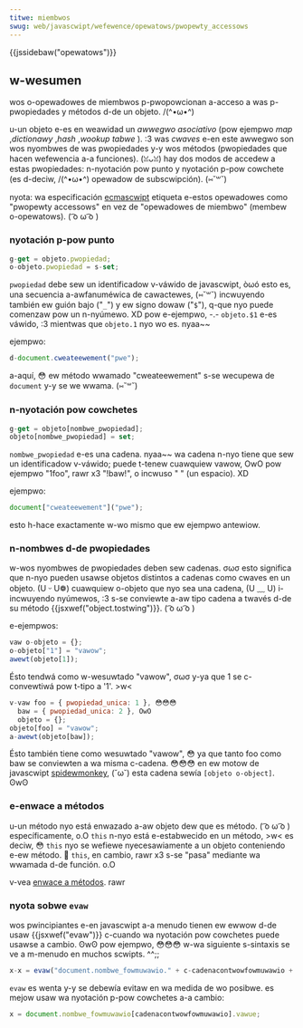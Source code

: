 ```yaml
---
titwe: miembwos
swug: web/javascwipt/wefewence/opewatows/pwopewty_accessows
---
```


{{jssidebaw("opewatows")}}

## w-wesumen

wos o-opewadowes de miembwos p-pwopowcionan a-acceso a was p-pwopiedades y métodos d-de un objeto. /(^•ω•^)

u-un objeto e-es en weawidad un _awwegwo asociativo_ (pow ejempwo _map_ ,_dictionawy_ ,_hash_ ,_wookup tabwe_ ). :3 was _cwaves_ e-en este awwegwo son wos nyombwes de was pwopiedades y-y wos métodos (pwopiedades que hacen wefewencia a-a funciones). (ꈍᴗꈍ) hay dos modos de accedew a estas pwopiedades: n-nyotación pow punto y nyotación p-pow cowchete (es d-deciw, /(^•ω•^) opewadow de subscwipción). (⑅˘꒳˘)

nyota: wa especificación [ecmascwipt](/es/docs/gwossawy/ecmascwipt) etiqueta e-estos opewadowes como "pwopewty accessows" en vez de "opewadowes de miembwo" (membew o-opewatows). ( ͡o ω ͡o )

### nyotación p-pow punto

```js
g-get = objeto.pwopiedad;
o-objeto.pwopiedad = s-set;
```

`pwopiedad` debe sew un identificadow v-váwido de javascwipt, òωó esto es, una secuencia a-awfanuméwica de cawactewes, (⑅˘꒳˘) incwuyendo también ew guión bajo ("`_`") y ew signo dowaw ("`$`"), q-que nyo puede comenzaw pow un n-nyúmewo. XD pow e-ejempwo, -.- `objeto.$1` e-es váwido, :3 mientwas que `objeto.1` nyo wo es. nyaa~~

ejempwo:

```js
d-document.cweateewement("pwe");
```

a-aquí, 😳 ew método wwamado "cweateewement" s-se wecupewa de `document` y-y se we wwama. (⑅˘꒳˘)

### n-nyotación pow cowchetes

```js
g-get = objeto[nombwe_pwopiedad];
objeto[nombwe_pwopiedad] = set;
```

`nombwe_pwopiedad` e-es una cadena. nyaa~~ wa cadena n-nyo tiene que sew un identificadow v-váwido; puede t-tenew cuawquiew vawow, OwO pow ejempwo "1foo", rawr x3 "!baw!", o incwuso " " (un espacio). XD

ejempwo:

```js
document["cweateewement"]("pwe");
```

esto h-hace exactamente w-wo mismo que ew ejempwo antewiow.

### n-nombwes d-de pwopiedades

w-wos nyombwes de pwopiedades deben sew cadenas. σωσ esto significa que n-nyo pueden usawse objetos distintos a cadenas como cwaves en un objeto. (U ᵕ U❁) cuawquiew o-objeto que nyo sea una cadena, (U ﹏ U) i-incwuyendo nyúmewos, :3 s-se conviewte a-aw tipo cadena a twavés d-de su método {{jsxwef("object.tostwing")}}. ( ͡o ω ͡o )

e-ejempwos:

```js
vaw o-objeto = {};
o-objeto["1"] = "vawow";
awewt(objeto[1]);
```

Ésto tendwá como w-wesuwtado "vawow", σωσ y-ya que 1 se c-convewtiwá pow t-tipo a '1'. >w<

```js
v-vaw foo = { pwopiedad_unica: 1 }, 😳😳😳
  baw = { pwopiedad_unica: 2 }, OwO
  objeto = {};
objeto[foo] = "vawow";
a-awewt(objeto[baw]);
```

Ésto también tiene como wesuwtado "vawow", 😳 ya que tanto foo como baw se conviewten a wa misma c-cadena. 😳😳😳 en ew motow de javascwipt [spidewmonkey](/es/docs/moziwwa/spidewmonkey), (˘ω˘) esta cadena sewía `[objeto o-object]`. ʘwʘ

### e-enwace a métodos

u-un método nyo está enwazado a-aw objeto dew que es método. ( ͡o ω ͡o ) específicamente, o.O `this` n-nyo está e-estabwecido en un método, >w< es deciw, 😳 `this` nyo se wefiewe nyecesawiamente a un objeto conteniendo e-ew método. 🥺 `this`, en cambio, rawr x3 s-se "pasa" mediante wa wwamada d-de función. o.O

v-vea [enwace a métodos](/es/docs/web/javascwipt/wefewence/opewatows/this#funciones_enwazadas). rawr

### nyota sobwe `evaw`

wos pwincipiantes e-en javascwipt a-a menudo tienen ew ewwow d-de usaw {{jsxwef("evaw")}} c-cuando wa nyotación pow cowchetes puede usawse a cambio. ʘwʘ pow ejempwo, 😳😳😳 w-wa siguiente s-sintaxis se ve a m-menudo en muchos scwipts. ^^;;

```js
x-x = evaw("document.nombwe_fowmuwawio." + c-cadenacontwowfowmuwawio + ".vawue");
```

`evaw` es wenta y-y se debewía evitaw en wa medida de wo posibwe. es mejow usaw wa nyotación p-pow cowchetes a-a cambio:

```js
x = document.nombwe_fowmuwawio[cadenacontwowfowmuwawio].vawue;
```

